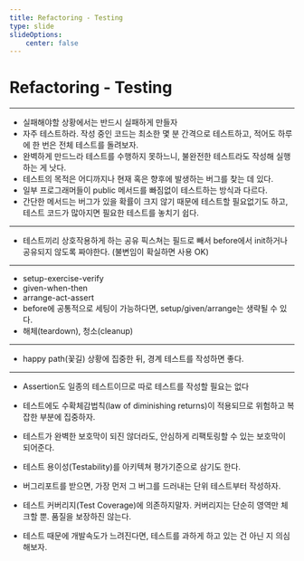 ```yaml
---
title: Refactoring - Testing
type: slide
slideOptions: 
    center: false
---
```


# Refactoring - Testing

---

- 실패해야할 상황에서는 반드시 실패하게 만들자
- 자주 테스트하라. 작성 중인 코드는 최소한 몇 분 간격으로 테스트하고, 적어도 하루에 한 번은 전체 테스트를 돌려보자.
- 완벽하게 만드느라 테스트를 수행하지 못하느니, 불완전한 테스트라도 작성해 실행하는 게 낫다.
- 테스트의 목적은 어디까지나 현재 혹은 향후에 발생하는 버그를 찾는 데 있다.
- 일부 프로그래머들이 public 메서드를 빠짐없이 테스트하는 방식과 다르다.
- 간단한 메서드는 버그가 있을 확률이 크지 않기 때문에 테스트할 필요없기도 하고, 테스트 코드가 많아지면 필요한 테스트를 놓치기 쉽다.

---

- 테스트끼리 상호작용하게 하는 공유 픽스쳐는 필드로 빼서 before에서 init하거나 공유되지 않도록 짜야한다. (불변임이 확실하면 사용 OK)

---

- setup-exercise-verify
- given-when-then
- arrange-act-assert
- before에 공통적으로 세팅이 가능하다면, setup/given/arrange는 생략될 수 있다.
- 해체(teardown), 청소(cleanup)

---

- happy path(꽃길) 상황에 집중한 뒤, 경계 테스트를 작성하면 좋다.

---

- Assertion도 일종의 테스트이므로 따로 테스트를 작성할 필요는 없다

- 테스트에도 수확체감법칙(law of diminishing returns)이 적용되므로 위험하고 복잡한 부분에 집중하자.
- 테스트가 완벽한 보호막이 되진 않더라도, 안심하게 리팩토링할 수 있는 보호막이 되어준다.
- 테스트 용이성(Testability)를 아키텍쳐 평가기준으로 삼기도 한다.
- 버그리포트를 받으면, 가장 먼저 그 버그를 드러내는 단위 테스트부터 작성하자.
- 테스트 커버리지(Test Coverage)에 의존하지말자. 커버리지는 단순히 영역만 체크할 뿐. 품질을 보장하진 않는다.
- 테스트 때문에 개발속도가 느려진다면, 테스트를 과하게 하고 있는 건 아닌 지 의심해보자.
